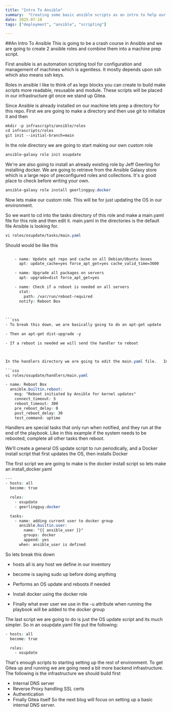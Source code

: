 ```yaml
---
title: "Intro To Ansible"
summary:  "Creating some basic ansible scripts as an intro to help our deloyment"
date: 2025-07-10
tags: ["deployment", "ansible", "scripting"]

---
```



##An Intro To Ansible
This is going to be a crash course in Ansible and we are going to create 2 ansible roles and combine them into a machine prep script.

First ansible is an automation scripting tool for configuration and management of machines which is agentless.  It mostly depends upon ssh which also means ssh keys. 

Roles in ansible I like to think of as lego blocks you can create to build make scripts more readable, resusable and module.  These scripts will be placed in our infrastructure git once we stand up Gitea.  


Since Ansible is already installed on our machine lets prep a directory for this repo.  First we are going to make a directory and then use git to initialize it and then 

```css
mkdir -p infrascripts/ansible/roles
cd infrascripts/roles
git init --initial-branch=main
```

In the role directory we are going to start making our own custom role

```css
ansible-galaxy role init osupdate

```

We're are also going to install an already existing role by Jeff Geerling for installing docker.  We are going to retrieve from the Ansible Galaxy store which is a large repo of preconfigured roles and collections.  It's a good place to check before writing your own.  

```css
ansible-galaxy role install geerlingguy.docker
```

Now lets make our custom role.  This will be for just updating the OS in our environment.  

So we want to cd into the tasks directory of this role and make a main.yaml file for this role and then edit it.   main.yaml in the directories is the default file Ansible is looking for.  
```css
vi roles/osupdate/tasks/main.yaml

```

Should would be like this

```css

    - name: Update apt repo and cache on all Debian/Ubuntu boxes
      apt: update_cache=yes force_apt_get=yes cache_valid_time=3600

    - name: Upgrade all packages on servers
      apt: upgrade=dist force_apt_get=yes

    - name: Check if a reboot is needed on all servers
      stat:
        path: /var/run/reboot-required
      notify: Reboot Box

    
     
```css
- To break this down, we are basically going to do an apt-get update

- Then an apt-get dist-upgrade -y

- If a reboot is needed we will send the handler to reboot



In the handlers directory we are going to edit the main.yaml file.   In Ansible you can send tasks to handlers.  That's what the notify file call says.  

```css
vi roles/osupdate/handlers/main.yaml
```

```css
- name: Reboot Box
  ansible.builtin.reboot:
    msg: "Reboot initiated by Ansible for kernel updates"
    connect_timeout: 5
    reboot_timeout: 300
    pre_reboot_delay: 0
    post_reboot_delay: 30
    test_command: uptime
```

Handlers are special tasks that only run when notified, and they run at the end of the playbook.  Like in this example if the system needs to be rebooted, complete all other tasks then reboot.  

We’ll create a general OS update script to run periodically, and a Docker install script that first updates the OS, then installs Docker

The first script we are going to make is the docker install script so lets make an install_docker.yaml

```css
---
- hosts: all
  become: true

  roles:
    - osupdate
    - geerlingguy.docker

  tasks:
    - name: adding current user to docker group
      ansible.builtin.user:
        name: "{{ ansible_user }}"
        groups: docker
        append: yes
      when: ansible_user is defined
```

So lets break this down
  -  hosts all is any host we define in our inventory
  - become is saying sudo up before doing anything

-  Performs an OS update and reboots if needed
- Install docker using the docker role
- Finally what ever user we use in the -u attribute when running the playbook will be added to the docker group 

The last script we are going to do is just the OS update script and its much simpler.  So in an osupdate.yaml file put the following:

```css
- hosts: all
  become: true

  roles:
    - osupdate
```

That's enough scripts to starting setting up the rest of environment.  To get Gitea up and running we are going need a bit more backend infrastructure.  The following is the infrastructure we should build first

- Internal DNS server
- Reverse Proxy handling SSL certs
- Authentication
- Finally Gitea itself
So the next blog will focus on setting up a basic internal DNS server.

